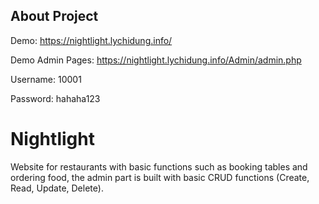 ## About Project
Demo: https://nightlight.lychidung.info/

Demo Admin Pages: https://nightlight.lychidung.info/Admin/admin.php

Username: 10001

Password: hahaha123
# Nightlight
Website for restaurants with basic functions such as booking tables and ordering food, the admin part is built with basic CRUD functions (Create, Read, Update, Delete).
